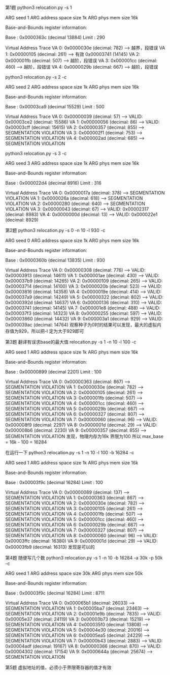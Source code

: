 第1题
python3 relocation.py -s 1

ARG seed 1
ARG address space size 1k
ARG phys mem size 16k

Base-and-Bounds register information:

  Base   : 0x0000363c (decimal 13884)
  Limit  : 290

Virtual Address Trace
  VA  0: 0x0000030e (decimal:  782) --> 越界，段错误
  VA  1: 0x00000105 (decimal:  261) --> 有效  0x00003741 (14145)
  VA  2: 0x000001fb (decimal:  507) --> 越阶，段错误
  VA  3: 0x000001cc (decimal:  460) --> 越阶，段错误
  VA  4: 0x0000029b (decimal:  667) --> 越阶，段错误


python3 relocation.py -s 2 -c

ARG seed 2
ARG address space size 1k
ARG phys mem size 16k

Base-and-Bounds register information:

  Base   : 0x00003ca9 (decimal 15529)
  Limit  : 500

Virtual Address Trace
  VA  0: 0x00000039 (decimal:   57) --> VALID: 0x00003ce2 (decimal: 15586)
  VA  1: 0x00000056 (decimal:   86) --> VALID: 0x00003cff (decimal: 15615)
  VA  2: 0x00000357 (decimal:  855) --> SEGMENTATION VIOLATION
  VA  3: 0x000002f1 (decimal:  753) --> SEGMENTATION VIOLATION
  VA  4: 0x000002ad (decimal:  685) --> SEGMENTATION VIOLATION


python3 relocation.py -s 3 -c

ARG seed 3
ARG address space size 1k
ARG phys mem size 16k

Base-and-Bounds register information:

  Base   : 0x000022d4 (decimal 8916)
  Limit  : 316

Virtual Address Trace
  VA  0: 0x0000017a (decimal:  378) --> SEGMENTATION VIOLATION
  VA  1: 0x0000026a (decimal:  618) --> SEGMENTATION VIOLATION
  VA  2: 0x00000280 (decimal:  640) --> SEGMENTATION VIOLATION
  VA  3: 0x00000043 (decimal:   67) --> VALID: 0x00002317 (decimal: 8983)
  VA  4: 0x0000000d (decimal:   13) --> VALID: 0x000022e1 (decimal: 8929)


第2题
python3 relocation.py -s 0 -n 10 -l 930 -c

ARG seed 0
ARG address space size 1k
ARG phys mem size 16k

Base-and-Bounds register information:

  Base   : 0x0000360b (decimal 13835)
  Limit  : 930

Virtual Address Trace
  VA  0: 0x00000308 (decimal:  776) --> VALID: 0x00003913 (decimal: 14611)
  VA  1: 0x000001ae (decimal:  430) --> VALID: 0x000037b9 (decimal: 14265)
  VA  2: 0x00000109 (decimal:  265) --> VALID: 0x00003714 (decimal: 14100)
  VA  3: 0x0000020b (decimal:  523) --> VALID: 0x00003816 (decimal: 14358)
  VA  4: 0x0000019e (decimal:  414) --> VALID: 0x000037a9 (decimal: 14249)
  VA  5: 0x00000322 (decimal:  802) --> VALID: 0x0000392d (decimal: 14637)
  VA  6: 0x00000136 (decimal:  310) --> VALID: 0x00003741 (decimal: 14145)
  VA  7: 0x000001e8 (decimal:  488) --> VALID: 0x000037f3 (decimal: 14323)
  VA  8: 0x00000255 (decimal:  597) --> VALID: 0x00003860 (decimal: 14432)
  VA  9: 0x000003a1 (decimal:  929) --> VALID: 0x000039ac (decimal: 14764)
观察种子为0时的结果可以发现，最大的虚拟内存值为929，所以把-l 定为大于929即可

第3题
翻译有误求base的最大值
relocation.py -s 1 -n 10 -l 100 -c

ARG seed 1
ARG address space size 1k
ARG phys mem size 16k

Base-and-Bounds register information:

  Base   : 0x00000899 (decimal 2201)
  Limit  : 100

Virtual Address Trace
  VA  0: 0x00000363 (decimal:  867) --> SEGMENTATION VIOLATION
  VA  1: 0x0000030e (decimal:  782) --> SEGMENTATION VIOLATION
  VA  2: 0x00000105 (decimal:  261) --> SEGMENTATION VIOLATION
  VA  3: 0x000001fb (decimal:  507) --> SEGMENTATION VIOLATION
  VA  4: 0x000001cc (decimal:  460) --> SEGMENTATION VIOLATION
  VA  5: 0x0000029b (decimal:  667) --> SEGMENTATION VIOLATION
  VA  6: 0x00000327 (decimal:  807) --> SEGMENTATION VIOLATION
  VA  7: 0x00000060 (decimal:   96) --> VALID: 0x000008f9 (decimal: 2297)
  VA  8: 0x0000001d (decimal:   29) --> VALID: 0x000008b6 (decimal: 2230)
  VA  9: 0x00000357 (decimal:  855) --> SEGMENTATION VIOLATION
发现，物理内存为16k  界限为100   所以 max_base = 16k - 100 = 16284

在运行一下
python3 relocation.py -s 1 -n 10 -l 100 -b 16284 -c

ARG seed 1
ARG address space size 1k
ARG phys mem size 16k

Base-and-Bounds register information:

  Base   : 0x00003f9c (decimal 16284)
  Limit  : 100

Virtual Address Trace
  VA  0: 0x00000089 (decimal:  137) --> SEGMENTATION VIOLATION
  VA  1: 0x00000363 (decimal:  867) --> SEGMENTATION VIOLATION
  VA  2: 0x0000030e (decimal:  782) --> SEGMENTATION VIOLATION
  VA  3: 0x00000105 (decimal:  261) --> SEGMENTATION VIOLATION
  VA  4: 0x000001fb (decimal:  507) --> SEGMENTATION VIOLATION
  VA  5: 0x000001cc (decimal:  460) --> SEGMENTATION VIOLATION
  VA  6: 0x0000029b (decimal:  667) --> SEGMENTATION VIOLATION
  VA  7: 0x00000327 (decimal:  807) --> SEGMENTATION VIOLATION
  VA  8: 0x00000060 (decimal:   96) --> VALID: 0x00003ffc (decimal: 16380)
  VA  9: 0x0000001d (decimal:   29) --> VALID: 0x00003fb9 (decimal: 16313)
发现是可以的


第4题
随便写几个数
python3 relocation.py -s 1 -n 10 -b 16284 -a 30k -p 50k -c

ARG seed 1
ARG address space size 30k
ARG phys mem size 50k

Base-and-Bounds register information:

  Base   : 0x00003f9c (decimal 16284)
  Limit  : 8711

Virtual Address Trace
  VA  0: 0x000065b1 (decimal: 26033) --> SEGMENTATION VIOLATION
  VA  1: 0x00005ba7 (decimal: 23463) --> SEGMENTATION VIOLATION
  VA  2: 0x00001e9b (decimal: 7835) --> VALID: 0x00005e37 (decimal: 24119)
  VA  3: 0x00003b73 (decimal: 15219) --> SEGMENTATION VIOLATION
  VA  4: 0x000035f0 (decimal: 13808) --> SEGMENTATION VIOLATION
  VA  5: 0x00004e30 (decimal: 20016) --> SEGMENTATION VIOLATION
  VA  6: 0x00005ea5 (decimal: 24229) --> SEGMENTATION VIOLATION
  VA  7: 0x00000b43 (decimal: 2883) --> VALID: 0x00004adf (decimal: 19167)
  VA  8: 0x00000366 (decimal:  870) --> VALID: 0x00004302 (decimal: 17154)
  VA  9: 0x0000644a (decimal: 25674) --> SEGMENTATION VIOLATION


第5题
虚拟地址的值，必须小于界限寄存器的值才有效